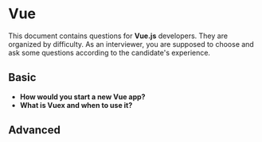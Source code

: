 # Vue

This document contains questions for **Vue.js** developers. They are organized by difficulty. As an interviewer, you are supposed to choose and ask some questions according to the candidate's experience.

## Basic

- **How would you start a new Vue app?**
- **What is Vuex and when to use it?**

## Advanced

<!-- TODO add here advanced Vue questions -->
